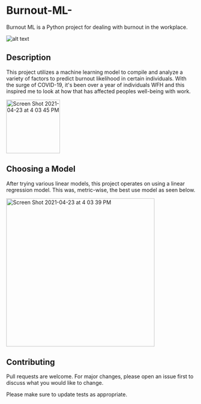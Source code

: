 
# Burnout-ML-
Burnout ML is a Python project for dealing with burnout in the workplace.


![alt text](<img src="https://media.giphy.com/media/QX15lZJbifeQPzcNDt/giphy.gif" width="80" height="80" />)


## Description
This project utilizes a machine learning model to compile and analyze a variety of factors to predict burnout likelihood in certain individuals. 
With the surge of COVID-19, it's been over a year of individuals WFH and this inspired me to look at how that has affected peoples well-being with work. 

<img width="143" alt="Screen Shot 2021-04-23 at 4 03 45 PM" src="https://user-images.githubusercontent.com/63681945/115937786-968a1180-a44d-11eb-94f5-d643d4bcdc97.png">



## Choosing a Model
After trying various linear models, this project operates on using a linear regression model. This was, metric-wise, the best use model as seen below. 


<img width="395" alt="Screen Shot 2021-04-23 at 4 03 39 PM" src="https://user-images.githubusercontent.com/63681945/115937775-86723200-a44d-11eb-8708-6e7579ee18b6.png">


## Contributing
Pull requests are welcome. For major changes, please open an issue first to discuss what you would like to change.

Please make sure to update tests as appropriate.

## 
